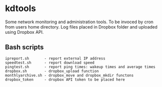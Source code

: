 # kdtools

Some network monitoring and administration tools.
To be invoced by cron from users home directory. 
Log files placed in Dropbox folder and uploaded using Dropbox API.


## Bash scripts

```code
ipreport.sh       - report external IP address
speedtest.sh      - report download speed
pingtest.sh       - report ping times: wakeup times and average times
dropbox.sh        - dropbox_upload function
monthlyarchive.sh - dropbox_move and dropbox_mkdir functons
dropbox_token     - dropbox API token to be placed here
```

